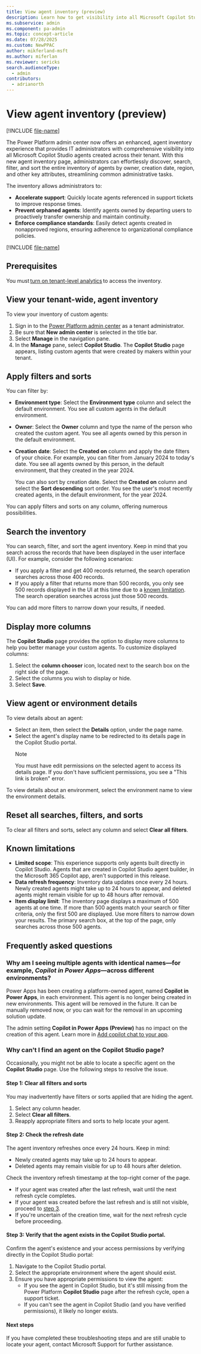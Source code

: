 ```yaml
---
title: View agent inventory (preview)
description: Learn how to get visibility into all Microsoft Copilot Studio agents created across your tenant.
ms.subservice: admin
ms.component: pa-admin
ms.topic: concept-article
ms.date: 07/28/2025
ms.custom: NewPPAC
author: mikferland-msft
ms.author: miferlan
ms.reviewer: sericks
search.audienceType: 
  - admin
contributors:
  - adrianorth 
---
```


# View agent inventory (preview)

[!INCLUDE [file-name](~/../shared-content/shared/preview-includes/preview-banner.md)]

The Power Platform admin center now offers an enhanced, agent inventory experience that provides IT administrators with comprehensive visibility into all Microsoft Copilot Studio agents created across their tenant. With this new agent inventory page, administrators can effortlessly discover, search, filter, and sort the entire inventory of agents by owner, creation date, region, and other key attributes, streamlining common administrative tasks.

The inventory allows administrators to:

- **Accelerate support**: Quickly locate agents referenced in support tickets to improve response times.
- **Prevent orphaned agents**: Identify agents owned by departing users to proactively transfer ownership and maintain continuity.
- **Enforce compliance standards**: Easily detect agents created in nonapproved regions, ensuring adherence to organizational compliance policies.

[!INCLUDE [file-name](~/../shared-content/shared/preview-includes/preview-note-pp.md)]

## Prerequisites

You must [turn on tenant-level analytics](tenant-level-analytics.md) to access the inventory.

## View your tenant-wide, agent inventory

To view your inventory of custom agents:

1. Sign in to the [Power Platform admin center](https://admin.powerplatform.microsoft.com) as a tenant administrator.
1. Be sure that **New admin center** is selected in the title bar.
1. Select **Manage** in the navigation pane.
1. In the **Manage** pane, select **Copilot Studio**. The **Copilot Studio** page appears, listing custom agents that were created by makers within your tenant.

## Apply filters and sorts

You can filter by:

- **Environment type**: Select the **Environment type** column and select the default environment. You see all custom agents in the default environment.
- **Owner**: Select the **Owner** column and type the name of the person who created the custom agent. You see all agents owned by this person in the default environment.
- **Creation date**: Select the **Created on** column and apply the date filters of your choice. For example, you can filter from January 2024 to today's date. You see all agents owned by this person, in the default environment, that they created in the year 2024.
  
    You can also sort by creation date. Select the **Created on** column and select the **Sort descending** sort order. You see the user's most recently created agents, in the default environment, for the year 2024.

You can apply filters and sorts on any column, offering numerous possibilities.

## Search the inventory

You can search, filter, and sort the agent inventory. Keep in mind that you search across the records that have been displayed in the user interface (UI). For example, consider the following scenarios:

- If you apply a filter and get 400 records returned, the search operation searches across those 400 records.
- If you apply a filter that returns more than 500 records, you only see 500 records displayed in the UI at this time due to a [known limitation](#known-limitations). The search operation searches across just those 500 records.

You can add more filters to narrow down your results, if needed.

## Display more columns

The **Copilot Studio** page provides the option to display more columns to help you better manage your custom agents. To customize displayed columns:

1. Select the **column chooser** icon, located next to the search box on the right side of the page.
1. Select the columns you wish to display or hide.
1. Select **Save**.

## View agent or environment details

To view details about an agent:

- Select an item, then select the **Details** option, under the page name.
- Select the agent's display name to be redirected to its details page in the Copilot Studio portal.
    > [!NOTE]
    > You must have edit permissions on the selected agent to access its details page. If you don't have sufficient permissions, you see a "This link is broken" error.

To view details about an environment, select the environment name to view the environment details.

## Reset all searches, filters, and sorts

To clear all filters and sorts, select any column and select **Clear all filters**.

## Known limitations

- **Limited scope**: This experience supports only agents built directly in Copilot Studio. Agents that are created in Copilot Studio agent builder, in the Microsoft 365 Copilot app, aren't supported in this release.
- **Data refresh frequency**: Inventory data updates once every 24 hours. Newly created agents might take up to 24 hours to appear, and deleted agents might remain visible for up to 48 hours after removal.
- **Item display limit**: The inventory page displays a maximum of 500 agents at one time. If more than 500 agents match your search or filter criteria, only the first 500 are displayed. Use more filters to narrow down your results. The primary search box, at the top of the page, only searches across those 500 agents.

## Frequently asked questions

### Why am I seeing multiple agents with identical names&mdash;for example, _Copilot in Power Apps_&mdash;across different environments?

Power Apps has been creating a platform-owned agent, named **Copilot in Power Apps**, in each environment. This agent is no longer being created in new environments. This agent will be removed in the future. It can be manually removed now, or you can wait for the removal in an upcoming solution update.

The admin setting **Copilot in Power Apps (Preview)** has no impact on the creation of this agent. Learn more in [Add copilot chat to your app](/power-apps/maker/model-driven-apps/add-ai-copilot).

### Why can't I find an agent on the Copilot Studio page?

Occasionally, you might not be able to locate a specific agent on the **Copilot Studio** page. Use the following steps to resolve the issue.

#### Step 1: Clear all filters and sorts

You may inadvertently have filters or sorts applied that are hiding the agent.

1. Select any column header.
1. Select **Clear all filters**.
1. Reapply appropriate filters and sorts to help locate your agent.

#### Step 2: Check the refresh date

The agent inventory refreshes once every 24 hours. Keep in mind:

- Newly created agents may take up to 24 hours to appear.
- Deleted agents may remain visible for up to 48 hours after deletion.

Check the inventory refresh timestamp at the top-right corner of the page.

- If your agent was created after the last refresh, wait until the next refresh cycle completes.
- If your agent was created before the last refresh and is still not visible, proceed to [step 3](#step-3-verify-that-the-agent-exists-in-the-copilot-studio-portal).
- If you're uncertain of the creation time, wait for the next refresh cycle before proceeding.

#### Step 3: Verify that the agent exists in the Copilot Studio portal.

Confirm the agent's existence and your access permissions by verifying directly in the Copilot Studio portal:

1. Navigate to the Copilot Studio portal.
1. Select the appropriate environment where the agent should exist.
1. Ensure you have appropriate permissions to view the agent:
    - If you see the agent in Copilot Studio, but it's still missing from the Power Platform **Copilot Studio** page after the refresh cycle, open a support ticket.
    - If you can't see the agent in Copilot Studio (and you have verified permissions), it likely no longer exists.

#### Next steps

If you have completed these troubleshooting steps and are still unable to locate your agent, contact Microsoft Support for further assistance.
